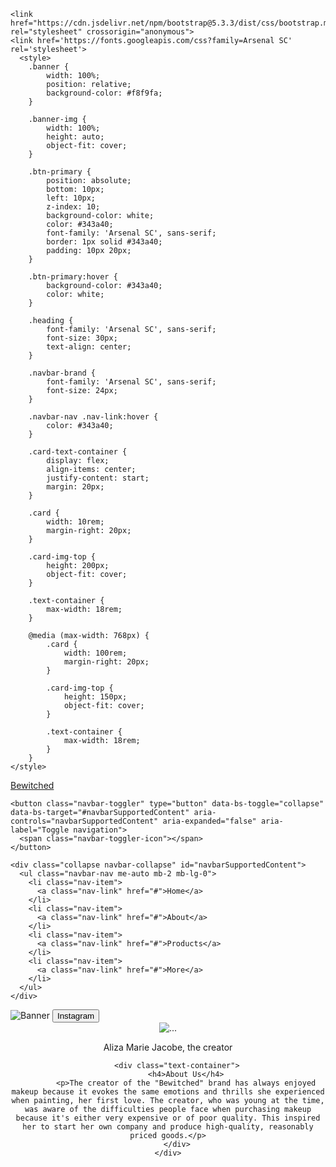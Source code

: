 <html>
<head>
    <meta name="viewport" content="width=device-width, initial-scale=1.0">
    <title>Bewitched - Shop the Best Sets</title>
    
    <link href="https://cdn.jsdelivr.net/npm/bootstrap@5.3.3/dist/css/bootstrap.min.css" rel="stylesheet" crossorigin="anonymous">
    <link href='https://fonts.googleapis.com/css?family=Arsenal SC' rel='stylesheet'>
      <style>
        .banner {
            width: 100%;
            position: relative;
            background-color: #f8f9fa;
        }

        .banner-img {
            width: 100%;
            height: auto;
            object-fit: cover;
        }

        .btn-primary {
            position: absolute;
            bottom: 10px;
            left: 10px;
            z-index: 10;
            background-color: white; 
            color: #343a40; 
            font-family: 'Arsenal SC', sans-serif; 
            border: 1px solid #343a40; 
            padding: 10px 20px;
        }

        .btn-primary:hover {
            background-color: #343a40; 
            color: white; 
        }

        .heading {
            font-family: 'Arsenal SC', sans-serif;
            font-size: 30px;
            text-align: center;
        }

        .navbar-brand {
            font-family: 'Arsenal SC', sans-serif;
            font-size: 24px;
        }

        .navbar-nav .nav-link:hover {
            color: #343a40;
        }

        .card-text-container {
            display: flex;
            align-items: center;
            justify-content: start;
            margin: 20px;
        }

        .card {
            width: 10rem;
            margin-right: 20px;
        }

        .card-img-top {
            height: 200px;
            object-fit: cover;
        }

        .text-container {
            max-width: 18rem;
        }

        @media (max-width: 768px) {
            .card {
                width: 100rem;
                margin-right: 20px;
            }

            .card-img-top {
                height: 150px;
                object-fit: cover;
            }

            .text-container {
                max-width: 18rem;
            }
        }
    </style>
</head>
<body>

<nav class="navbar navbar-expand-lg navbar-light bg-light">
  <div class="container-fluid">
    <a class="navbar-brand" href="#">Bewitched</a>

    <button class="navbar-toggler" type="button" data-bs-toggle="collapse" data-bs-target="#navbarSupportedContent" aria-controls="navbarSupportedContent" aria-expanded="false" aria-label="Toggle navigation">
      <span class="navbar-toggler-icon"></span>
    </button>
 
    <div class="collapse navbar-collapse" id="navbarSupportedContent">
      <ul class="navbar-nav me-auto mb-2 mb-lg-0">
        <li class="nav-item">
          <a class="nav-link" href="#">Home</a>
        </li>
        <li class="nav-item">
          <a class="nav-link" href="#">About</a>
        </li>
        <li class="nav-item">
          <a class="nav-link" href="#">Products</a>
        </li>
        <li class="nav-item">
          <a class="nav-link" href="#">More</a>
        </li>
      </ul>
    </div>
  </div>
</nav>

<div class="banner">
    <img src="https://scontent.fmnl17-2.fna.fbcdn.net/v/t1.15752-9/467675053_29014792931438335_6724296703790813208_n.png?_nc_cat=107&ccb=1-7&_nc_sid=9f807c&_nc_eui2=AeEwSeKUfnaQCAATBrBgAOI469_INFJeBYzr38g0Ul4FjBE-eYAygsTEXU4ykx94ovD0RjPXwZ6Khaigjre_JyUt&_nc_ohc=eTLkzkf5c5gQ7kNvgHkUDTu&_nc_oc=AdgCksPgCwIMU-MkCJgtyP9NRx3KIoWFJ_FMCKs6o2Ammig6hwcW4DfXtaAvMx2OQ7k&_nc_zt=23&_nc_ht=scontent.fmnl17-2.fna&oh=03_Q7cD1gF52b67WZ4VE_0DKT07NIAxbEeSoTCehGNiwnK1QiOGeA&oe=679EEE49" class="banner-img" alt="Banner">
    <button class="btn btn-primary" onclick="window.open('https://www.instagram.com/lauveriee?igsh=aDgxaTc5cXVja2Ey')">Instagram</button>
</div>

<center>
    <div class="card-text-container">
        <div class="card">
            <img src="https://scontent.xx.fbcdn.net/v/t1.15752-9/467722336_477074148387537_2346589865941276524_n.jpg?stp=dst-jpg_s640x640_tt6&_nc_cat=102&ccb=1-7&_nc_sid=0024fc&_nc_eui2=AeHOTJkXuc4mB95-e3ZGoFiczWYONnbrf_XNZg42dut_9Rr3Wz4ZWQ7ywnw_K2Vd5I1T2qxS3wEGv34ipaWO3sTF&_nc_ohc=wfgfC-hwTk0Q7kNvgGVlzxI&_nc_ad=z-m&_nc_cid=0&_nc_zt=23&_nc_ht=scontent.xx&oh=03_Q7cD1gFa5f7kRClDmW20lMxvCT_P8PuWlbXgLFYaKTKUaTt7ig&oe=679C4B0B" class="card-img-top" alt="...">
            <div class="card-body">
                <p class="card-text">Aliza Marie Jacobe, the creator</p>
            </div>
        </div>

        <div class="text-container">
            <h4>About Us</h4>
            <p>The creator of the "Bewitched" brand has always enjoyed makeup because it evokes the same emotions and thrills she experienced when painting, her first love. The creator, who was young at the time, was aware of the difficulties people face when purchasing makeup because it's either very expensive or of poor quality. This inspired her to start her own company and produce high-quality, reasonably priced goods.</p>
        </div>
    </div>
</center>

<script src="https://cdn.jsdelivr.net/npm/bootstrap@5.3.3/dist/js/bootstrhttps://scontent.fmnl17-2.fna.fbcdn.net/v/t1.15752-9/467675053_29014792931438335_6724296703790813208_n.png?_nc_cat=107&ccb=1-7&_nc_sid=9f807c&_nc_eui2=AeEwSeKUfnaQCAATBrBgAOI469_INFJeBYzr38g0Ul4FjBE-eYAygsTEXU4ykx94ovD0RjPXwZ6Khaigjre_JyUt&_nc_ohc=eTLkzkf5c5gQ7kNvgHkUDTu&_nc_oc=AdgCksPgCwIMU-MkCJgtyP9NRx3KIoWFJ_FMCKs6o2Ammig6hwcW4DfXtaAvMx2OQ7k&_nc_zt=23&_nc_ht=scontent.fmnl17-2.fna&oh=03_Q7cD1gF52b67WZ4VE_0DKT07NIAxbEeSoTCehGNiwnK1QiOGeA&oe=679EEE49ap.bundle.min.js"></script>

</body>
</html>
